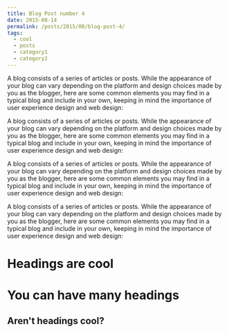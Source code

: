 ```yaml
---
title: Blog Post number 4
date: 2015-08-14
permalink: /posts/2015/08/blog-post-4/
tags:
  - cool
  - posts
  - category1
  - category2
---
```


A blog consists of a series of articles or posts. While the appearance of your blog can vary depending on the platform and design choices made by you as the blogger, here are some common elements you may find in a typical blog and include in your own, keeping in mind the importance of user experience design and web design:

A blog consists of a series of articles or posts. While the appearance of your blog can vary depending on the platform and design choices made by you as the blogger, here are some common elements you may find in a typical blog and include in your own, keeping in mind the importance of user experience design and web design:

A blog consists of a series of articles or posts. While the appearance of your blog can vary depending on the platform and design choices made by you as the blogger, here are some common elements you may find in a typical blog and include in your own, keeping in mind the importance of user experience design and web design:

A blog consists of a series of articles or posts. While the appearance of your blog can vary depending on the platform and design choices made by you as the blogger, here are some common elements you may find in a typical blog and include in your own, keeping in mind the importance of user experience design and web design:


Headings are cool
======

You can have many headings
======

Aren't headings cool?
------